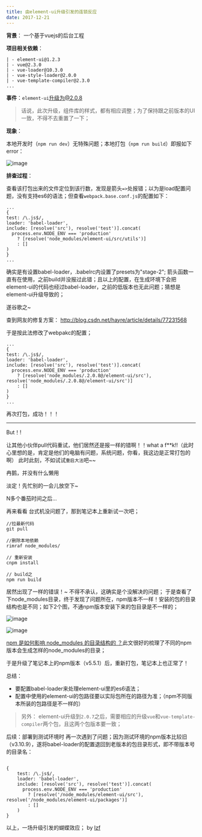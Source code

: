 ```yaml
---
title: 由element-ui升级引发的连锁反应
date: 2017-12-21
---
```



**背景**： 一个基于vuejs的后台工程

**项目相关依赖**：
    
    | - element-ui@1.2.3
    | - vue@2.3.0
    | - vue-loader@10.3.0
    | - vue-style-loader@2.0.0
    | - vue-template-compiler@2.3.0
    ...
    
**事件**：`element-ui`升级为@2.0.8
> 话说，此次升级，组件库的样式，都有相应调整；为了保持跟之前版本的UI一致，不得不去重置了一下；

**现象**：

本地开发时（`npm run dev`）无特殊问题；本地打包（`npm run build`）即报如下error：

![image](https://haitao.nos.netease.com/a85f453e-21e1-4b76-9b63-84b99bdc2249.jpg)

**排查过程**：

查看该打包出来的文件定位到该行数，发现是箭头`=>`处报错；以为是load配置问题，没有支持es6的语法；但查看`webpack.base.conf.js`的配置如下：
```
...
{
test: /\.js$/,
loader: 'babel-loader',
include: [resolve('src'), resolve('test')].concat(
  process.env.NODE_ENV === 'production'
    ? [resolve('node_modules/element-ui/src/utils')]
    : []
)
}
...

```
确实是有设置babel-loader，.babelrc内设置了presets为"stage-2"; 箭头函数一直有在使用，之前build并没报过此错；且以上的配置，在生成环境下会把element-ui的代码也经过babel-loader，之前的低版本也无此问题；猜想是element-ui升级导致的；

遂谷歌之~

查到网友的修复方案：
http://blog.csdn.net/hayre/article/details/77231568

于是按此法修改了webpakc的配置；
```
...
{
test: /\.js$/,
loader: 'babel-loader',
include: [resolve('src'), resolve('test')].concat(
  process.env.NODE_ENV === 'production'
    ? [resolve('node_modules/.2.0.8@/element-ui/src'), resolve('node_modules/.2.0.8@/element-ui/src')]
    : []
)
}
...

```
再次打包，成功！！！

---

But！!

让其他小伙伴pull代码重试，他们居然还是报一样的错啊！！what a f**k!!（此时心里想的是，肯定是他们的电脑有问题，系统问题，你看，我这边是正常打包的啊）
此时此刻，不如试试`重启大法`吧~~

冉鹅，并没有什么懒用

淡定！先忙别的一会儿放空下~

N多个番茄时间之后...

再来看看
台式机没问题了，那到笔记本上重新试一次吧；

```
//拉最新代码
git pull

//删除本地依赖
rimraf node_modules/

// 重新安装
cnpm install

// build之
npm run build

```
居然出现了一样的错误！~
不得不承认，这确实是个没解决的问题；
于是查看了下node_modules目录，终于发现了问题所在，npm版本不一样！安装的包的目录结构也是不同；如下2个图，不通npm版本安装下来的包目录是不一样的；

![image](https://haitao.nos.netease.com/c22d6db4-a5ce-489b-8ca8-ea0ecb560bce.png)

![image](https://haitao.nos.netease.com/22b15fef-1db3-43fa-a900-a814161bca3d.png)


[npm 是如何影响 node_modules 的目录结构的 ？](https://segmentfault.com/a/1190000007681042)此文很好的梳理了不同的npm版本会生成怎样的node_modules的目录；

于是升级了笔记本上的npm版本（v5.5.1）后，重新打包，笔记本上也正常了！

总结：
- 要配置babel-loader来处理element-ui里的es6语法；
- 配置中使用的element-ui的包路径要以实际包所在的路径为准；（npm不同版本所装的包路径是不一样的）

> 另外：
element-ui升级到`2.0.7`之后，需要相应的升级`vue`和`vue-template-compiler`两个包，且这两个包版本要一致；

后续：部署到测试环境时 再一次遇到了问题；因为测试环境的npm版本比较旧（v3.10.9），遂将babel-loader的配置退回到老版本的包目录形式，即不带版本号的目录名：

```

{
    test: /\.js$/,
    loader: 'babel-loader',
    include: [resolve('src'), resolve('test')].concat(
      process.env.NODE_ENV === 'production'
        ? [resolve('/node_modules/element-ui/src'), resolve('/node_modules/element-ui/packages')]
        : []
    )
}

```

以上，一场升级引发的蝴蝶效应；
 by [lzf](https://github.com/lzf0402)

